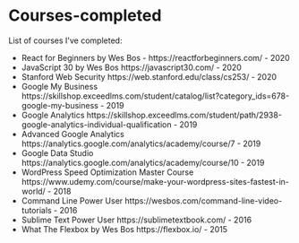 # Courses-completed

List of courses I've completed:

<ul>
	<li>React for Beginners by Wes Bos - https://reactforbeginners.com/ - 2020</li>
	<li>JavaScript 30 by Wes Bos https://javascript30.com/ - 2020</li>
	<li>Stanford Web Security https://web.stanford.edu/class/cs253/ - 2020</li>
	<li>Google My Business https://skillshop.exceedlms.com/student/catalog/list?category_ids=678-google-my-business - 2019</li>
	<li>Google Analytics https://skillshop.exceedlms.com/student/path/2938-google-analytics-individual-qualification - 2019</li>
	<li>Advanced Google Analytics https://analytics.google.com/analytics/academy/course/7 - 2019</li>
	<li>Google Data Studio https://analytics.google.com/analytics/academy/course/10 - 2019</li>
	<li>WordPress Speed Optimization Master Course https://www.udemy.com/course/make-your-wordpress-sites-fastest-in-world/ - 2018</li>
	<li>Command Line Power User https://wesbos.com/command-line-video-tutorials - 2016</li>
	<li>Sublime Text Power User https://sublimetextbook.com/ - 2016</li>
	<li>What The Flexbox by Wes Bos https://flexbox.io/ - 2015</li>
	</ul>
